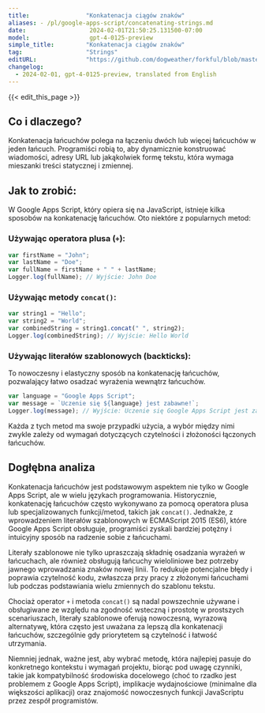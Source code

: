 ```yaml
---
title:                "Konkatenacja ciągów znaków"
aliases: - /pl/google-apps-script/concatenating-strings.md
date:                  2024-02-01T21:50:25.131500-07:00
model:                 gpt-4-0125-preview
simple_title:         "Konkatenacja ciągów znaków"
tag:                  "Strings"
editURL:              "https://github.com/dogweather/forkful/blob/master/content/pl/google-apps-script/concatenating-strings.md"
changelog:
  - 2024-02-01, gpt-4-0125-preview, translated from English
---
```


{{< edit_this_page >}}

## Co i dlaczego?

Konkatenacja łańcuchów polega na łączeniu dwóch lub więcej łańcuchów w jeden łańcuch. Programiści robią to, aby dynamicznie konstruować wiadomości, adresy URL lub jakąkolwiek formę tekstu, która wymaga mieszanki treści statycznej i zmiennej.

## Jak to zrobić:

W Google Apps Script, który opiera się na JavaScript, istnieje kilka sposobów na konkatenację łańcuchów. Oto niektóre z popularnych metod:

### Używając operatora plusa (`+`):

```javascript
var firstName = "John";
var lastName = "Doe";
var fullName = firstName + " " + lastName;
Logger.log(fullName); // Wyjście: John Doe
```

### Używając metody `concat()`:

```javascript
var string1 = "Hello";
var string2 = "World";
var combinedString = string1.concat(" ", string2);
Logger.log(combinedString); // Wyjście: Hello World
```

### Używając literałów szablonowych (backticks):

To nowoczesny i elastyczny sposób na konkatenację łańcuchów, pozwalający łatwo osadzać wyrażenia wewnątrz łańcuchów.

```javascript
var language = "Google Apps Script";
var message = `Uczenie się ${language} jest zabawne!`;
Logger.log(message); // Wyjście: Uczenie się Google Apps Script jest zabawne!
```

Każda z tych metod ma swoje przypadki użycia, a wybór między nimi zwykle zależy od wymagań dotyczących czytelności i złożoności łączonych łańcuchów.

## Dogłębna analiza

Konkatenacja łańcuchów jest podstawowym aspektem nie tylko w Google Apps Script, ale w wielu językach programowania. Historycznie, konkatenację łańcuchów często wykonywano za pomocą operatora plusa lub specjalizowanych funkcji/metod, takich jak `concat()`. Jednakże, z wprowadzeniem literałów szablonowych w ECMAScript 2015 (ES6), które Google Apps Script obsługuje, programiści zyskali bardziej potężny i intuicyjny sposób na radzenie sobie z łańcuchami.

Literały szablonowe nie tylko upraszczają składnię osadzania wyrażeń w łańcuchach, ale również obsługują łańcuchy wieloliniowe bez potrzeby jawnego wprowadzania znaków nowej linii. To redukuje potencjalne błędy i poprawia czytelność kodu, zwłaszcza przy pracy z złożonymi łańcuchami lub podczas podstawiania wielu zmiennych do szablonu tekstu.

Chociaż operator `+` i metoda `concat()` są nadal powszechnie używane i obsługiwane ze względu na zgodność wsteczną i prostotę w prostszych scenariuszach, literały szablonowe oferują nowoczesną, wyrazową alternatywę, która często jest uważana za lepszą dla konkatenacji łańcuchów, szczególnie gdy priorytetem są czytelność i łatwość utrzymania.

Niemniej jednak, ważne jest, aby wybrać metodę, która najlepiej pasuje do konkretnego kontekstu i wymagań projektu, biorąc pod uwagę czynniki, takie jak kompatybilność środowiska docelowego (choć to rzadko jest problemem z Google Apps Script), implikacje wydajnościowe (minimalne dla większości aplikacji) oraz znajomość nowoczesnych funkcji JavaScriptu przez zespół programistów.
